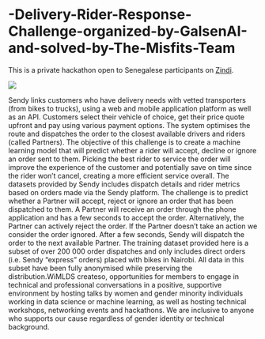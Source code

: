 # -Delivery-Rider-Response-Challenge-organized-by-GalsenAI-and-solved-by-The-Misfits-Team
This is a private hackathon open to Senegalese participants on [Zindi](https://zindi.africa/hackathons/indabax-senegal-2021). 

![](https://im0-tub-com.yandex.net/i?id=7fcb7370d5e446b7ab1f4a06e249285d&n=13)


Sendy links customers who have delivery needs with vetted transporters (from bikes to trucks), 
using a web and mobile application platform as well as an API. Customers select their vehicle of choice, 
get their price quote upfront and pay using various payment options. The system optimises the route and 
dispatches the order to the closest available drivers and riders (called Partners). The objective of this 
challenge is to create a machine learning model that will predict whether a rider will accept, decline or 
ignore an order sent to them. Picking the best rider to service the order will improve the experience of 
the customer and potentially save on time since the rider won’t cancel, creating a more efficient service overall. 
The datasets provided by Sendy includes dispatch details and rider metrics based on orders made via the Sendy platform.
The challenge is to predict whether a Partner will accept, reject or ignore an order that has been dispatched to them. 
A Partner will receive an order through the phone application and has a few seconds to accept the order. Alternatively, 
the Partner can actively reject the order. If the Partner doesn’t take an action we consider the order ignored. After a 
few seconds, Sendy will dispatch the order to the next available Partner.  The training dataset provided here is a subset 
of over 200 000 order dispatches and only includes direct orders (i.e. Sendy “express” orders) placed with bikes in Nairobi.
All data in this subset have been fully anonymised while preserving the distribution.WiMLDS createso, opportunities for 
members to engage in technical and professional conversations in a positive, supportive environment by hosting talks by women 
and gender minority individuals working in data science or machine learning, as well as hosting technical workshops, networking 
events and hackathons. We are inclusive to anyone who supports our cause regardless of gender identity or technical background.
